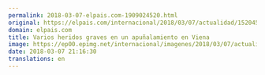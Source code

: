 ```yaml
---
permalink: 2018-03-07-elpais.com-1909024520.html
original: https://elpais.com/internacional/2018/03/07/actualidad/1520455791_387477.html#?ref=rss&format=simple&link=link
domain: elpais.com
title: Varios heridos graves en un apuñalamiento en Viena
image: https://ep00.epimg.net/internacional/imagenes/2018/03/07/actualidad/1520455791_387477_1520456192_rrss_normal.jpg
date: 2018-03-07 21:16:30
translations: en
---
```


